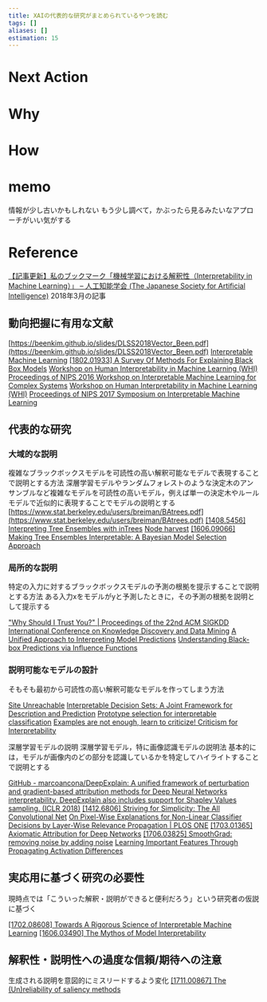 ```yaml
---
title: XAIの代表的な研究がまとめられているやつを読む
tags: []
aliases: []
estimation: 15
---
```

# Next Action
# Why
# How

# memo
情報が少し古いかもしれない
もう少し調べて，かぶったら見るみたいなアプローチがいい気がする
# Reference
[【記事更新】私のブックマーク「機械学習における解釈性（Interpretability in Machine Learning）」 – 人工知能学会 (The Japanese Society for Artificial Intelligence)](https://www.ai-gakkai.or.jp/resource/my-bookmark/my-bookmark_vol33-no3/)
2018年3月の記事

## 動向把握に有用な文献
[https://beenkim.github.io/slides/DLSS2018Vector_Been.pdf](https://beenkim.github.io/slides/DLSS2018Vector_Been.pdf)
[Interpretable Machine Learning](https://christophm.github.io/interpretable-ml-book/index.html)
[[1802.01933] A Survey Of Methods For Explaining Black Box Models](https://arxiv.org/abs/1802.01933)
[Workshop on Human Interpretability in Machine Learning (WHI)](https://arxiv.org/html/1607.02531)
[Proceedings of NIPS 2016 Workshop on Interpretable Machine Learning for Complex Systems](https://arxiv.org/html/1611.09139v1)
[Workshop on Human Interpretability in Machine Learning (WHI)](https://arxiv.org/html/1708.02666)
[Proceedings of NIPS 2017 Symposium on Interpretable Machine Learning](https://arxiv.org/html/1711.09889)

## 代表的な研究

### 大域的な説明
複雑なブラックボックスモデルを可読性の高い解釈可能なモデルで表現することで説明とする方法
深層学習モデルやランダムフォレストのような決定木のアンサンブルなど複雑なモデルを可読性の高いモデル，例えば単一の決定木やルールモデルで近似的に表現することでモデルの説明とする
[https://www.stat.berkeley.edu/users/breiman/BAtrees.pdf](https://www.stat.berkeley.edu/users/breiman/BAtrees.pdf)
[[1408.5456] Interpreting Tree Ensembles with inTrees](https://arxiv.org/abs/1408.5456)
[Node harvest](https://projecteuclid.org/journals/annals-of-applied-statistics/volume-4/issue-4/Node-harvest/10.1214/10-AOAS367.full)
[[1606.09066] Making Tree Ensembles Interpretable: A Bayesian Model Selection Approach](https://arxiv.org/abs/1606.09066)

### 局所的な説明
特定の入力に対するブラックボックスモデルの予測の根拠を提示することで説明とする方法
ある入力xをモデルがyと予測したときに，その予測の根拠を説明として提示する

["Why Should I Trust You?" | Proceedings of the 22nd ACM SIGKDD International Conference on Knowledge Discovery and Data Mining](https://dl.acm.org/doi/10.1145/2939672.2939778)
[A Unified Approach to Interpreting Model Predictions](https://papers.nips.cc/paper/2017/hash/8a20a8621978632d76c43dfd28b67767-Abstract.html)
[Understanding Black-box Predictions via Influence Functions](http://proceedings.mlr.press/v70/koh17a.html)

### 説明可能なモデルの設計
そもそも最初から可読性の高い解釈可能なモデルを作ってしまう方法

[Site Unreachable](https://www.kdd.org/kdd2017/papers/view/learning-certifiably-optimal-rule-lists-for-categorical-data)
[Interpretable Decision Sets: A Joint Framework for Description and Prediction](https://www.kdd.org/kdd2016/subtopic/view/interpretable-decision-sets-a-joint-framework-for-description-and-predictio)
[Prototype selection for interpretable classification](https://projecteuclid.org/journals/annals-of-applied-statistics/volume-5/issue-4/Prototype-selection-for-interpretable-classification/10.1214/11-AOAS495.full)
[Examples are not enough, learn to criticize! Criticism for Interpretability](https://papers.nips.cc/paper/2016/hash/5680522b8e2bb01943234bce7bf84534-Abstract.html)

深層学習モデルの説明
深層学習モデル，特に画像認識モデルの説明法
基本的には，モデルが画像内のどの部分を認識しているかを特定してハイライトすることで説明とする

[GitHub - marcoancona/DeepExplain: A unified framework of perturbation and gradient-based attribution methods for Deep Neural Networks interpretability. DeepExplain also includes support for Shapley Values sampling. (ICLR 2018)](https://github.com/marcoancona/DeepExplain)
[[1412.6806] Striving for Simplicity: The All Convolutional Net](https://arxiv.org/abs/1412.6806)
[On Pixel-Wise Explanations for Non-Linear Classifier Decisions by Layer-Wise Relevance Propagation | PLOS ONE](https://journals.plos.org/plosone/article?id=10.1371/journal.pone.0130140)
[[1703.01365] Axiomatic Attribution for Deep Networks](https://arxiv.org/abs/1703.01365)
[[1706.03825] SmoothGrad: removing noise by adding noise](https://arxiv.org/abs/1706.03825)
[Learning Important Features Through Propagating Activation Differences](http://proceedings.mlr.press/v70/shrikumar17a.html)

## 実応用に基づく研究の必要性
現時点では「こういった解釈・説明ができると便利だろう」という研究者の仮説に基づく

[[1702.08608] Towards A Rigorous Science of Interpretable Machine Learning](https://arxiv.org/abs/1702.08608)
[[1606.03490] The Mythos of Model Interpretability](https://arxiv.org/abs/1606.03490)

## 解釈性・説明性への過度な信頼/期待への注意
生成される説明を意図的にミスリードするよう変化
[[1711.00867] The (Un)reliability of saliency methods](https://arxiv.org/abs/1711.00867)